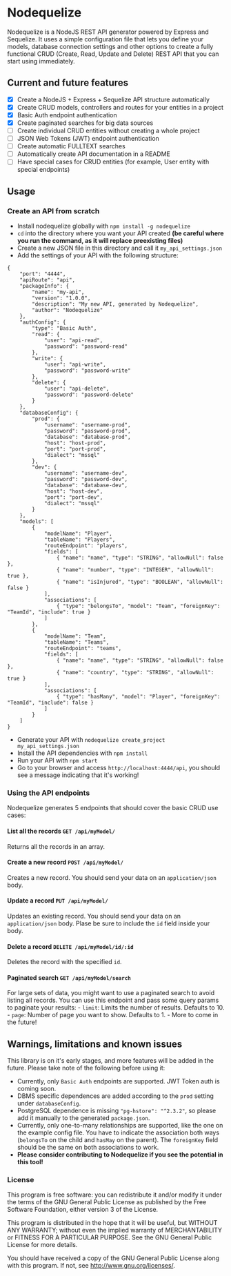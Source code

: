 # Nodequelize
Nodequelize is a NodeJS REST API generator powered by Express and Sequelize. It uses a simple configuration file that lets you define your models, database connection settings and other options to create a fully functional CRUD (Create, Read, Update and Delete) REST API that you can start using immediately.

## Current and future features
- [x] Create a NodeJS + Express + Sequelize API structure automatically
- [x] Create CRUD models, controllers and routes for your entities in a project
- [x] Basic Auth endpoint authentication
- [x] Create paginated searches for big data sources
- [ ] Create individual CRUD entities without creating a whole project 
- [ ] JSON Web Tokens (JWT) endpoint authentication
- [ ] Create automatic FULLTEXT searches
- [ ] Automatically create API documentation in a README
- [ ] Have special cases for CRUD entities (for example, User entity with special endpoints)

## Usage
### Create an API from scratch
- Install nodequelize globally with `npm install -g nodequelize`
- `cd` into the directory where you want your API created **(be careful where you run the command, as it will replace preexisting files)**
- Create a new JSON file in this directory and call it `my_api_settings.json`
- Add the settings of your API with the following structure:
```
{
    "port": "4444",
    "apiRoute": "api",
    "packageInfo": {
        "name": "my-api",
        "version": "1.0.0",
        "description": "My new API, generated by Nodequelize",
        "author": "Nodequelize"
    },
    "authConfig": {
        "type": "Basic Auth",
        "read": {
            "user": "api-read",
            "password": "password-read"
        },
        "write": {
            "user": "api-write",
            "password": "password-write"
        },
        "delete": {
            "user": "api-delete",
            "password": "password-delete"
        }
    },
    "databaseConfig": {
        "prod": {
            "username": "username-prod",
            "password": "password-prod",
            "database": "database-prod",
            "host": "host-prod",
            "port": "port-prod",
            "dialect": "mssql"
        },
        "dev": {
            "username": "username-dev",
            "password": "password-dev",
            "database": "database-dev",
            "host": "host-dev",
            "port": "port-dev",
            "dialect": "mssql"
        }
    },
    "models": [
        {
            "modelName": "Player",
            "tableName": "Players",
            "routeEndpoint": "players",
            "fields": [
                { "name": "name", "type": "STRING", "allowNull": false },
                { "name": "number", "type": "INTEGER", "allowNull": true },
                { "name": "isInjured", "type": "BOOLEAN", "allowNull": false }
            ],
            "associations": [
                { "type": "belongsTo", "model": "Team", "foreignKey": "TeamId", "include": true }
            ]
        },
        {
            "modelName": "Team",
            "tableName": "Teams",
            "routeEndpoint": "teams",
            "fields": [
                { "name": "name", "type": "STRING", "allowNull": false },
                { "name": "country", "type": "STRING", "allowNull": true }
            ],
            "associations": [
                { "type": "hasMany", "model": "Player", "foreignKey": "TeamId", "include": false }
            ]
        }
    ]
}
```
- Generate your API with `nodequelize create_project my_api_settings.json`
- Install the API dependencies with `npm install`
- Run your API with `npm start`
- Go to your browser and access `http://localhost:4444/api`, you should see a message indicating that it's working!

### Using the API endpoints
Nodequelize generates 5 endpoints that should cover the basic CRUD use cases:
#### List all the records `GET /api/myModel/`
Returns all the records in an array.
#### Create a new record `POST /api/myModel/`
Creates a new record. You should send your data on an `application/json` body.
#### Update a record `PUT /api/myModel/`
Updates an existing record. You should send your data on an `application/json` body. Plase be sure to include the `id` field inside your body.
#### Delete a record `DELETE /api/myModel/id/:id`
Deletes the record with the specified `id`. 
#### Paginated search `GET /api/myModel/search`
For large sets of data, you might want to use a paginated search to avoid listing all records. You can use this endpoint and pass some query params to paginate your results:
    - `limit`: Limits the number of results. Defaults to 10.
    - `page`: Number of page you want to show. Defaults to 1.
    - More to come in the future!

## Warnings, limitations and known issues
This library is on it's early stages, and more features will be added in the future. Please take note of the following before using it:
- Currently, only `Basic Auth` endpoints are supported. JWT Token auth is coming soon.
- DBMS specific dependences are added according to the `prod` setting under `databaseConfig`.
- PostgreSQL dependence is missing `"pg-hstore": "^2.3.2"`, so please add it manually to the generated `package.json`.
- Currently, only one-to-many relationships are supported, like the one on the example config file. You have to indicate the association both ways (`belongsTo` on the child and `hasMay` on the parent). The `foreignKey` field should be the same on both associations to work.
- **Please consider contributing to Nodequelize if you see the potential in this tool!**

### License
This program is free software: you can redistribute it and/or modify it under the terms of the GNU General Public License as published by the Free Software Foundation, either version 3 of the License.

This program is distributed in the hope that it will be useful, but WITHOUT ANY WARRANTY; without even the implied warranty of MERCHANTABILITY or FITNESS FOR A PARTICULAR PURPOSE.  See the GNU General Public License for more details.

You should have received a copy of the GNU General Public License along with this program.  If not, see <http://www.gnu.org/licenses/>.